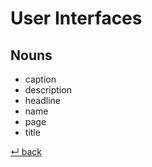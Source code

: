# User Interfaces

## Nouns

  - caption
  - description
  - headline
  - name
  - page
  - title

[↵ back](../README.md)
